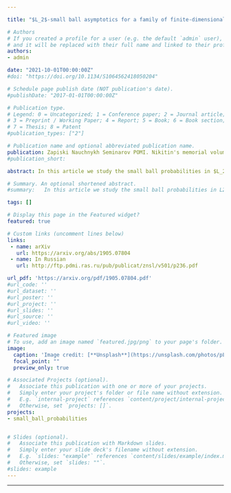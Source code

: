 ```yaml
---

title: "$L_2$-small ball asymptotics for a family of finite-dimensional perturbations of Gaussian functions"

# Authors
# If you created a profile for a user (e.g. the default `admin` user), write the username (folder name) here 
# and it will be replaced with their full name and linked to their profile.
authors:
- admin

date: "2021-10-01T00:00:00Z"
#doi: "https://doi.org/10.1134/S1064562418050204"

# Schedule page publish date (NOT publication's date).
#publishDate: "2017-01-01T00:00:00Z"

# Publication type.
# Legend: 0 = Uncategorized; 1 = Conference paper; 2 = Journal article;
# 3 = Preprint / Working Paper; 4 = Report; 5 = Book; 6 = Book section;
# 7 = Thesis; 8 = Patent
#publication_types: ["2"]

# Publication name and optional abbreviated publication name.
publication: Zapiski Nauchnykh Seminarov POMI. Nikitin's memorial volume, 501:236--258
#publication_short: 

abstract: In this article we study the small ball probabilities in $L_2$-norm for a family of finite-dimensional perturbations of Gaussian functions. We define three types of perturbations (non-critical, partially critical and critical); and derive small ball asymptotics for the perturbated process in terms of the small ball asymptotics for the original process. The natural examples of such perturbations appear in statistics in the study of empirical processes with estimated parameters (the so-called Durbin's processes). We show that the Durbin's processes are critical perturbations of the Brownian bridge. Under some additional assumptions, general results can be simplified. As an example we find the exact $L_2$-small ball asymptotics for critical perturbations of the Green processes (the processes which covariance function is the Green function of the ordinary differential operator).

# Summary. An optional shortened abstract.
#summary:   In this article we study the small ball probabilities in L2-norm for a family of finite-dimensional perturbations of Gaussian functions. We define three types of perturbations (non-critical, partially critical and critical); and derive small ball asymptotics for the perturbated process in terms of the small ball asymptotics for the original process.

tags: []

# Display this page in the Featured widget?
featured: true

# Custom links (uncomment lines below)
links:
 - name: arXiv
   url: https://arxiv.org/abs/1905.07804
 - name: In Russian
   url: http://ftp.pdmi.ras.ru/pub/publicat/znsl/v501/p236.pdf

url_pdf: 'https://arxiv.org/pdf/1905.07804.pdf'
#url_code: ''
#url_dataset: ''
#url_poster: ''
#url_project: ''
#url_slides: ''
#url_source: ''
#url_video: ''

# Featured image
# To use, add an image named `featured.jpg/png` to your page's folder. 
image:
  caption: 'Image credit: [**Unsplash**](https://unsplash.com/photos/pLCdAaMFLTE)'
  focal_point: ""
  preview_only: true

# Associated Projects (optional).
#   Associate this publication with one or more of your projects.
#   Simply enter your project's folder or file name without extension.
#   E.g. `internal-project` references `content/project/internal-project/index.md`.
#   Otherwise, set `projects: []`.
projects:
- small_ball_probabilities


# Slides (optional).
#   Associate this publication with Markdown slides.
#   Simply enter your slide deck's filename without extension.
#   E.g. `slides: "example"` references `content/slides/example/index.md`.
#   Otherwise, set `slides: ""`.
#slides: example
---
```


---
